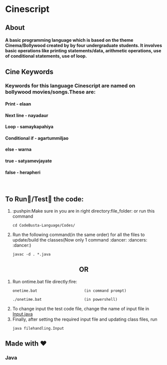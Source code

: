 # Cinescript
## About
#### A basic programming language which is based on the theme Cinema/Bollywood created by by four undergraduate students. It involves basic operations like printing statements/data, arithmetic operations, use of conditional statements, use of loop.
## Cine Keywords
### Keywords for this language Cinescript are named on bollywood movies/songs.These are:
#### Print - elaan
#### Next line - nayadaur
#### Loop - samaykapahiya
#### Conditional if - agartummiljao
#### else - warna
#### true - satyamevjayate
#### false - herapheri


<br> 

## To Run:running:/Test:memo: the code:

<ol>
  <li>:pushpin:Make sure in you are in right directory:file_folder: or run this command  </li>
  
  ```
  cd CodeBusta-Language/Codes/
  ```
  
 <li> Run the following command(in the same order) for all the files to update/build the classes(Now only 1 command :dancer: :dancers: :dancer:)</li>
  
  ```
  javac -d . *.java  
  ```
</ol>

  <h2 align="center">OR</h3>
  
<ol>  
  <li> Run ontime.bat file directly:fire:</li>

  ```
  onetime.bat                     (in command prompt)
  ```

  

  ```
  ./onetime.bat                   (in powershell)
  ```

  
  

  <li> To change input the test code file, change the name of input file in <a href=https://github.com/Ozric-Ode/CodeBusta-Language/blob/master/Codes/Input.java>Input.java</a> </li>
  <li>Finally, after setting the required input file and updating class files, run </li>
  
  ```
  java filehandling.Input
  ```

</ol>



## Made with :heart:
### Java
